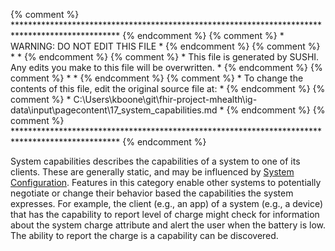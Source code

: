 {% comment %} ************************************************************************************************ {% endcomment %}
{% comment %} *                                WARNING: DO NOT EDIT THIS FILE                                * {% endcomment %}
{% comment %} *                                                                                              * {% endcomment %}
{% comment %} * This file is generated by SUSHI. Any edits you make to this file will be overwritten.        * {% endcomment %}
{% comment %} *                                                                                              * {% endcomment %}
{% comment %} * To change the contents of this file, edit the original source file at:                       * {% endcomment %}
{% comment %} * C:\Users\kboone\git\fhir-project-mhealth\ig-data\input\pagecontent\17_system_capabilities.md * {% endcomment %}
{% comment %} ************************************************************************************************ {% endcomment %}

System capabilities describes the capabilities of a system to one of its clients.  These are
generally static, and may be influenced by [System Configuration](system_configuration.html).
Features in this category enable other systems to potentially negotiate or change their behavior
based the capabilities the system expresses.  For example, the client (e.g., an app) of a
system (e.g., a device) that has the capability to report level of charge might
check for information about the system charge attribute and alert the user when
the battery is low.  The ability to report the charge is a capability can be
discovered.